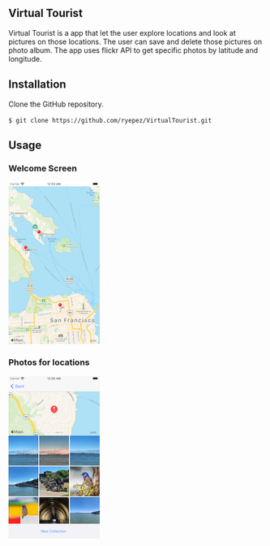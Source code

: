 
## Virtual Tourist

Virtual Tourist is a app that let the user explore locations and look at pictures on those locations. The user can save and delete those pictures on photo album. The app uses flickr API to get specific photos by latitude and longitude.
## Installation 

Clone the GitHub repository. 

`$ git clone https://github.com/ryepez/VirtualTourist.git`

## Usage 

### Welcome Screen
![Screenshot](startMapN.png)

### Photos for locations 
![Screenshot](locationN.png)

